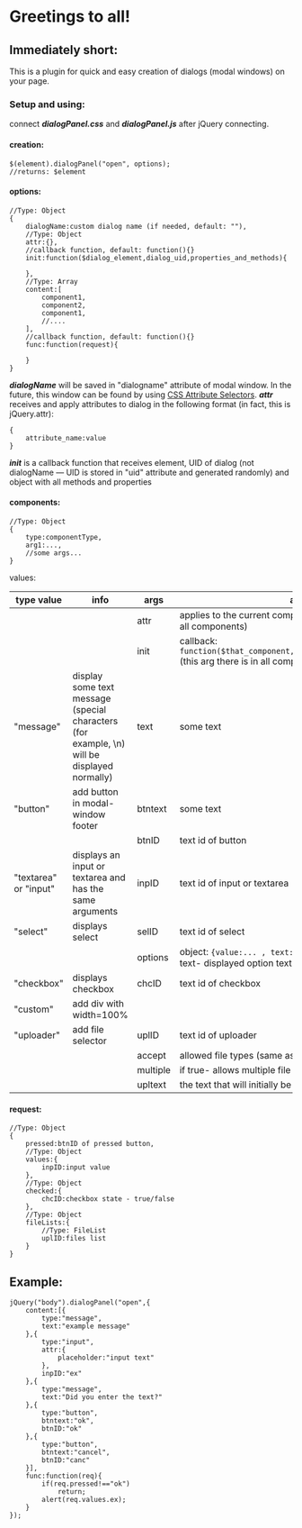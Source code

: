 

# Greetings to all!


## Immediately short:
This is a plugin for quick and easy creation of dialogs (modal windows) on your page.
### Setup and using:
connect ***dialogPanel.css*** and ***dialogPanel.js*** after jQuery connecting.

#### creation:

	$(element).dialogPanel("open", options);
	//returns: $element
#### options:

	//Type: Object
	{
		dialogName:custom dialog name (if needed, default: ""),
		//Type: Object
		attr:{},
		//callback function, default: function(){}
		init:function($dialog_element,dialog_uid,properties_and_methods){
		
		},
		//Type: Array
		content:[
			component1,
			component2,
			component1,
			//....
		],
		//callback function, default: function(){}
		func:function(request){
			
		}
	}
***dialogName*** will be saved in "dialogname" attribute of modal window. In the future, this window can be found by using [CSS Attribute Selectors](https://www.w3schools.com/css/css_attribute_selectors.asp).
***attr*** receives and apply attributes to dialog in the following format (in fact, this is jQuery.attr):

	{
		attribute_name:value
	}
***init*** is a callback function that receives element, UID of dialog (not dialogName — UID is stored in "uid" attribute and generated randomly) and object with all methods and properties

#### components:
	//Type: Object
	{
		type:componentType,
		arg1:...,
		//some args...
	}
values:

| type value | info | args | args values |
|--|--|--|--|
|           |  | attr | applies to the current component jQuery.attr (this arg there is in all components) |
|           |  | init | callback: `function($that_component,dialog_uid,properties_and_methods)` (this arg there is in all components) |
| "message" | display some text message (special characters (for example, \\n) will be displayed normally) | text | some text |
| "button" | add button in modal-window footer | btntext | some text |
|           |  | btnID | text id of button |
| "textarea" or "input" | displays an input or textarea and has the same arguments | inpID | text id of input or textarea |
| "select" | displays select | selID | text id of select |
|  |  | options | object: `{value:... , text:...}` where value is option value, text- displayed option text |
| "checkbox" | displays checkbox | chcID | text id of checkbox |
| "custom" | add div with width=100% |  |  |
| "uploader" | add file selector | uplID | text id of uploader |
||| accept | allowed file types (same as input type=file) |
||| multiple | if true- allows multiple file selection |
||| upltext | the text that will initially be displayed on uploader |
#### request:

    //Type: Object
    {
		pressed:btnID of pressed button,
		//Type: Object
		values:{
			inpID:input value
		},
		//Type: Object
		checked:{
			chcID:checkbox state - true/false
		},
		//Type: Object
		fileLists:{
			//Type: FileList
			uplID:files list
		}
	}

## Example:

    jQuery("body").dialogPanel("open",{
		content:[{
			type:"message",
			text:"example message"
		},{
			type:"input",
			attr:{
				placeholder:"input text"
			},
			inpID:"ex"
		},{
			type:"message",
			text:"Did you enter the text?"
		},{
			type:"button",
			btntext:"ok",
			btnID:"ok"	
		},{
			type:"button",
			btntext:"cancel",
			btnID:"canc"	
		}],
		func:function(req){
			if(req.pressed!=="ok")
				return;
			alert(req.values.ex);
		}
	});
